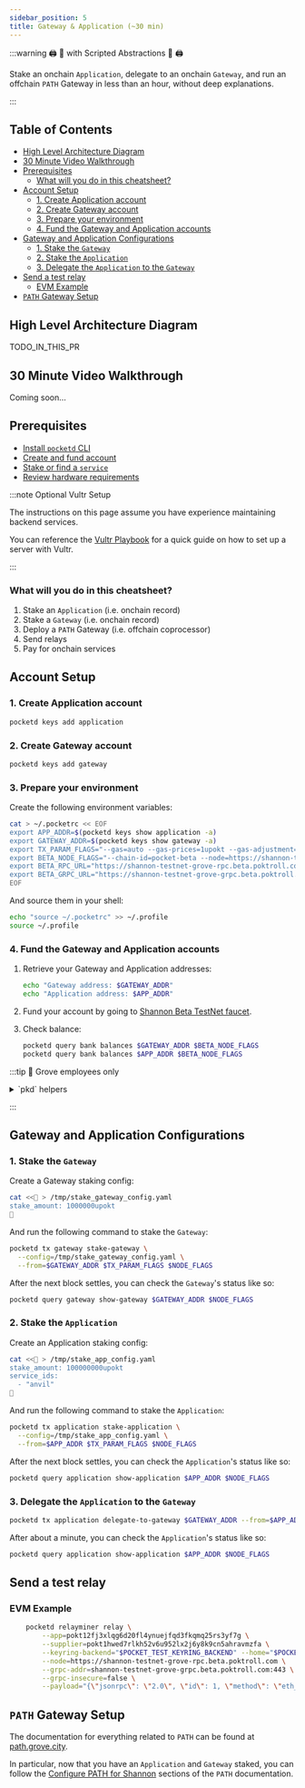 ```yaml
---
sidebar_position: 5
title: Gateway & Application (~30 min)
---
```


:::warning 🖨 🍝 with Scripted Abstractions 🍝 🖨

Stake an onchain `Application`, delegate to an onchain `Gateway`, and run an offchain `PATH` Gateway in less than an hour, without deep explanations.

:::

## Table of Contents <!-- omit in toc -->

- [High Level Architecture Diagram](#high-level-architecture-diagram)
- [30 Minute Video Walkthrough](#30-minute-video-walkthrough)
- [Prerequisites](#prerequisites)
  - [What will you do in this cheatsheet?](#what-will-you-do-in-this-cheatsheet)
- [Account Setup](#account-setup)
  - [1. Create Application account](#1-create-application-account)
  - [2. Create Gateway account](#2-create-gateway-account)
  - [3. Prepare your environment](#3-prepare-your-environment)
  - [4. Fund the Gateway and Application accounts](#4-fund-the-gateway-and-application-accounts)
- [Gateway and Application Configurations](#gateway-and-application-configurations)
  - [1. Stake the `Gateway`](#1-stake-the-gateway)
  - [2. Stake the `Application`](#2-stake-the-application)
  - [3. Delegate the `Application` to the `Gateway`](#3-delegate-the-application-to-the-gateway)
- [Send a test relay](#send-a-test-relay)
  - [EVM Example](#evm-example)
- [`PATH` Gateway Setup](#path-gateway-setup)

## High Level Architecture Diagram

TODO_IN_THIS_PR

## 30 Minute Video Walkthrough

Coming soon...

## Prerequisites

- [Install `pocketd` CLI](../../2_explore/2_account_management/1_pocketd_cli.md)
- [Create and fund account](../../2_explore/2_account_management/2_create_new_account_cli.md)
- [Stake or find a `service`](1_service_cheatsheet.md)
- [Review hardware requirements](../4_faq/6_hardware_requirements.md)

:::note Optional Vultr Setup

The instructions on this page assume you have experience maintaining backend services.

You can reference the [Vultr Playbook](../5_playbooks/1_vultr.md) for a quick guide on how to set up a server with Vultr.

:::

### What will you do in this cheatsheet?

1. Stake an `Application` (i.e. onchain record)
2. Stake a `Gateway` (i.e. onchain record)
3. Deploy a `PATH` Gateway (i.e. offchain coprocessor)
4. Send relays
5. Pay for onchain services

## Account Setup

### 1. Create Application account

```bash
pocketd keys add application
```

### 2. Create Gateway account

```bash
pocketd keys add gateway
```

### 3. Prepare your environment

Create the following environment variables:

```bash
cat > ~/.pocketrc << EOF
export APP_ADDR=$(pocketd keys show application -a)
export GATEWAY_ADDR=$(pocketd keys show gateway -a)
export TX_PARAM_FLAGS="--gas=auto --gas-prices=1upokt --gas-adjustment=1.5 --yes"
export BETA_NODE_FLAGS="--chain-id=pocket-beta --node=https://shannon-testnet-grove-rpc.beta.poktroll.com"
export BETA_RPC_URL="https://shannon-testnet-grove-rpc.beta.poktroll.com"
export BETA_GRPC_URL="https://shannon-testnet-grove-grpc.beta.poktroll.com:443"
EOF
```

And source them in your shell:

```bash
echo "source ~/.pocketrc" >> ~/.profile
source ~/.profile
```

### 4. Fund the Gateway and Application accounts

1. Retrieve your Gateway and Application addresses:

   ```bash
   echo "Gateway address: $GATEWAY_ADDR"
   echo "Application address: $APP_ADDR"
   ```

2. Fund your account by going to [Shannon Beta TestNet faucet](https://faucet.beta.testnet.pokt.network/).

3. Check balance:

   ```bash
   pocketd query bank balances $GATEWAY_ADDR $BETA_NODE_FLAGS
   pocketd query bank balances $APP_ADDR $BETA_NODE_FLAGS
   ```

:::tip 🌿 Grove employees only

<details>

<summary>`pkd` helpers</summary>

```bash
# Fund your account
pkd_beta_fund $GATEWAY_ADDR
pkd_beta_fund $APP_ADDR

# Check balance
pkd_beta_query bank balances $GATEWAY_ADDR
pkd_beta_query bank balances $APP_ADDR
```

</details>

:::

## Gateway and Application Configurations

### 1. Stake the `Gateway`

Create a Gateway staking config:

```bash
cat <<🚀 > /tmp/stake_gateway_config.yaml
stake_amount: 1000000upokt
🚀
```

And run the following command to stake the `Gateway`:

```bash
pocketd tx gateway stake-gateway \
  --config=/tmp/stake_gateway_config.yaml \
  --from=$GATEWAY_ADDR $TX_PARAM_FLAGS $NODE_FLAGS
```

After the next block settles, you can check the `Gateway`'s status like so:

```bash
pocketd query gateway show-gateway $GATEWAY_ADDR $NODE_FLAGS
```

### 2. Stake the `Application`

Create an Application staking config:

```bash
cat <<🚀 > /tmp/stake_app_config.yaml
stake_amount: 100000000upokt
service_ids:
  - "anvil"
🚀
```

And run the following command to stake the `Application`:

```bash
pocketd tx application stake-application \
  --config=/tmp/stake_app_config.yaml \
  --from=$APP_ADDR $TX_PARAM_FLAGS $NODE_FLAGS
```

After the next block settles, you can check the `Application`'s status like so:

```bash
pocketd query application show-application $APP_ADDR $NODE_FLAGS
```

### 3. Delegate the `Application` to the `Gateway`

```bash
pocketd tx application delegate-to-gateway $GATEWAY_ADDR --from=$APP_ADDR $TX_PARAM_FLAGS $NODE_FLAGS
```

After about a minute, you can check the `Application`'s status like so:

```bash
pocketd query application show-application $APP_ADDR $NODE_FLAGS
```

## Send a test relay

### EVM Example

```bash
    pocketd relayminer relay \
        --app=pokt12fj3xlqg6d20fl4ynuejfqd3fkqmq25rs3yf7g \
        --supplier=pokt1hwed7rlkh52v6u952lx2j6y8k9cn5ahravmzfa \
        --keyring-backend="$POCKET_TEST_KEYRING_BACKEND" --home="$POCKET_HOME_PROD" \
        --node=https://shannon-testnet-grove-rpc.beta.poktroll.com \
        --grpc-addr=shannon-testnet-grove-grpc.beta.poktroll.com:443 \
        --grpc-insecure=false \
        --payload="{\"jsonrpc\": \"2.0\", \"id\": 1, \"method\": \"eth_blockNumber\", \"params\": []}"
```

## `PATH` Gateway Setup

The documentation for everything related to `PATH` can be found at [path.grove.city](https://path.grove.city/).

In particular, now that you have an `Application` and `Gateway` staked, you can follow the [Configure PATH for Shannon](https://path.grove.city/develop/path/cheatsheet_shannon#2-configure-path-for-shannon) sections of the `PATH` documentation.
